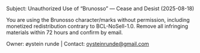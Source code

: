 ﻿Subject: Unauthorized Use of “Brunosso” — Cease and Desist (2025-08-18)

You are using the Brunosso character/marks without permission, including
monetized redistribution contrary to BCL-NoSell-1.0. Remove all infringing
materials within 72 hours and confirm by email.

Owner: øystein runde  |  Contact: oysteinrunde@gmail.com
